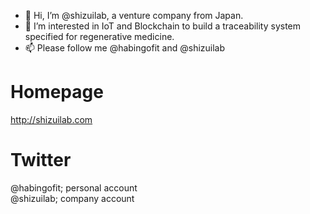 - 👋 Hi, I’m @shizuilab, a venture company from Japan.
- 👀 I’m interested in IoT and Blockchain to build a traceability system specified for regenerative medicine.
- 📫 Please follow me @habingofit and @shizuilab

# Homepage
http://shizuilab.com

# Twitter
@habingofit; personal account  
@shizuilab; company account
<!---
shizuilab/shizuilab is a ✨ special ✨ repository because its `README.md` (this file) appears on your GitHub profile.
You can click the Preview link to take a look at your changes.
--->
